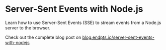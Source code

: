 # Server-Sent Events with Node.js

Learn how to use Server-Sent Events (SSE) to stream events from a Node.js server to the browser.

Check out the complete blog post on [blog.endpts.io/server-sent-events-with-nodejs](https://blog.endpts.io/server-sent-events-with-nodejs)
